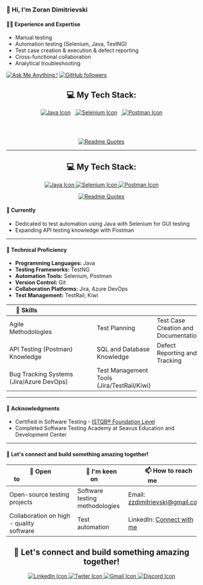 ### 👋 Hi, I'm Zoran Dimitrievski

#### 👨‍💻 Experience and Expertise
- Manual testing
- Automation testing (Selenium, Java, TestNG)
- Test case creation & execution & defect reporting
- Cross-functional collaboration
- Analytical troubleshooting

[![Ask Me Anything !](https://img.shields.io/badge/Ask%20me-anything-1abc9c.svg)](https://www.linkedin.com/in/zoran-dimitrievski/) 
[![GitHub followers](https://img.shields.io/github/followers/Z0ck0.svg?style=social&label=Follow&maxAge=2592000)](https://github.com/Z0ck0?tab=followers)



<div align="center">

  <div>
    <h2>💻 My Tech Stack:</h2>
    <a href="https://skillicons.dev">
      <img src="https://skillicons.dev/icons?i=java" alt="Java Icon" style="margin-right: 10px;">
      <img src="https://skillicons.dev/icons?i=selenium" alt="Selenium Icon" style="margin-right: 10px;">
      <img src="https://skillicons.dev/icons?i=postman" alt="Postman Icon">
    </a>
  </div>

  <!-- Add space between icons and quotes -->
  <div style="margin-top: 60px;"></div>

  [![Readme Quotes](https://quotes-github-readme.vercel.app/api?type=horizontal&theme=light)](https://github.com/piyushsuthar/github-readme-quotes)

</div>


---

<div align="center">

  <div>
    <h2>💻 My Tech Stack:</h2>
    <a href="https://skillicons.dev">
      <img src="https://skillicons.dev/icons?i=java" alt="Java Icon">
      <img src="https://skillicons.dev/icons?i=selenium" alt="Selenium Icon">
      <img src="https://skillicons.dev/icons?i=postman" alt="Postman Icon">
    </a>
  </div>

  [![Readme Quotes](https://quotes-github-readme.vercel.app/api?type=horizontal&theme=light)](https://github.com/piyushsuthar/github-readme-quotes)

</div>


#### 🌱 Currently
- Dedicated to test automation using Java with Selenium for GUI testing
- Expanding API testing knowledge with Postman

---

#### 🚀 Technical Proficiency
- **Programming Languages:** Java
- **Testing Frameworks:** TestNG
- **Automation Tools:** Selenium, Postman
- **Version Control:** Git
- **Collaboration Platforms:** Jira, Azure DevOps
- **Test Management:** TestRail, Kiwi




| 💪 Skills                             |        |                   |
|---|---|---|
| Agile Methodologies                        | Test Planning | Test Case Creation and Documentation |
| API Testing (Postman) Knowledge                  | SQL and Database Knowledge      | Defect Reporting and Tracking     |
| Bug Tracking Systems (Jira/Azure DevOps)             | Test Management Tools (Jira/TestRail/Kiwi) |                   |


---

#### 🌟 Acknowledgments
- Certified in Software Testing - [ISTQB® Foundation Level](https://rb.gy/qs63au)
- Completed Software Testing Academy at Seavus Education and Development Center

---
#### 🤝 Let's connect and build something amazing together!
| 💞️ Open to                             |  👀 I'm keen on       |    📫 How to reach me                |
|-------|--------|--------|    
| Open-source testing projects                        | Software testing methodologies | Email: [zzdimitrievski@gmail.com](mailto:zzdimitrievski@gmail.com)
| Collaboration on high - quality software                     | Test automation        | LinkedIn: [Connect with me](https://www.linkedin.com/in/zoran-dimitrievski/)       |

<div align="center">
  <h2>🤝 Let's connect and build something amazing together!</h2>
  <a href="https://skillicons.dev">
    <img src="https://skillicons.dev/icons?i=linkedin" alt="LinkedIn Icon" (https://www.linkedin.com/in/zoran-dimitrievski/) >
    <img src="https://skillicons.dev/icons?i=twitter" alt="Twiter Icon">
    <img src="https://skillicons.dev/icons?i=gmail" alt="Gmail Icon">
    <img src="https://skillicons.dev/icons?i=discord" alt="Discord Icon">
  </a> 
</div>

